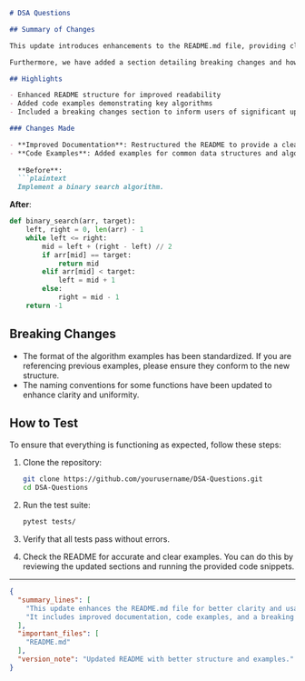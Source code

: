 ```markdown
# DSA Questions

## Summary of Changes

This update introduces enhancements to the README.md file, providing clearer documentation for users and contributors of the DSA Questions repository. The main focus of the changes is to improve the overall structure and readability of the documentation, making it easier for developers to navigate through the project and understand its purpose. Additionally, the update includes code examples that demonstrate the usage of algorithms and data structures, helping new users grasp the concepts more quickly.

Furthermore, we have added a section detailing breaking changes and how they affect existing implementations. This will ensure that contributors are aware of any modifications that might disrupt their current workflows. The changes aim to foster a better understanding of the repository's contents and encourage more contributions from the community.

## Highlights

- Enhanced README structure for improved readability
- Added code examples demonstrating key algorithms
- Included a breaking changes section to inform users of significant updates

### Changes Made

- **Improved Documentation**: Restructured the README to provide a clearer overview and better navigation.
- **Code Examples**: Added examples for common data structures and algorithms.
  
  **Before**:
  ```plaintext
  Implement a binary search algorithm.
  ```

  **After**:
  ```python
  def binary_search(arr, target):
      left, right = 0, len(arr) - 1
      while left <= right:
          mid = left + (right - left) // 2
          if arr[mid] == target:
              return mid
          elif arr[mid] < target:
              left = mid + 1
          else:
              right = mid - 1
      return -1
  ```

## Breaking Changes

- The format of the algorithm examples has been standardized. If you are referencing previous examples, please ensure they conform to the new structure.
- The naming conventions for some functions have been updated to enhance clarity and uniformity.

## How to Test

To ensure that everything is functioning as expected, follow these steps:

1. Clone the repository:
   ```bash
   git clone https://github.com/yourusername/DSA-Questions.git
   cd DSA-Questions
   ```

2. Run the test suite:
   ```bash
   pytest tests/
   ```

3. Verify that all tests pass without errors.

4. Check the README for accurate and clear examples. You can do this by reviewing the updated sections and running the provided code snippets.

---

```json
{
  "summary_lines": [
    "This update enhances the README.md file for better clarity and usability.",
    "It includes improved documentation, code examples, and a breaking changes section."
  ],
  "important_files": [
    "README.md"
  ],
  "version_note": "Updated README with better structure and examples."
}
```
```